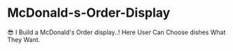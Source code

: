 # McDonald-s-Order-Display
😎 I Build a McDonald's Order display..! Here User Can Choose dishes What They Want.
<br>

